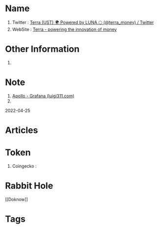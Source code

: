 # Name
1. Twitter : [Terra (UST) 🌍 Powered by LUNA 🌕 (@terra_money) / Twitter](https://twitter.com/terra_money)
2. WebSite : [Terra - powering the innovation of money](https://www.terra.money/)

# Other Information
1. 

# Note 
1. [Apollo - Grafana (luigi311.com)](https://grafana.luigi311.com/d/pA3E5Lt7k/apollo?orgId=2&refresh=1h&search=open&folder=current) 
2. 

2022-04-25

# Articles

# Token 
1. Coingecko : 

# Rabbit Hole
[[Doknow]]


# Tags